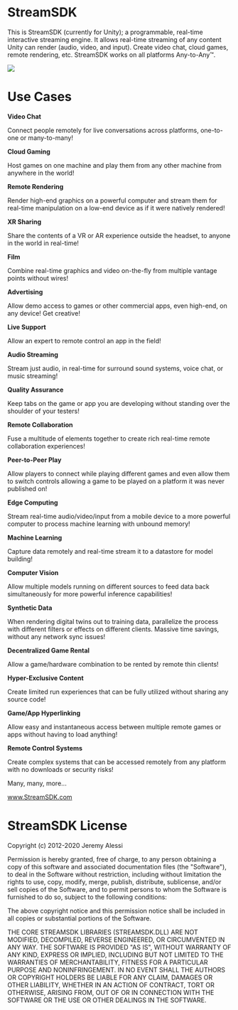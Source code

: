 # StreamSDK
This is StreamSDK (currently for Unity); a programmable, real-time interactive streaming engine. It allows real-time streaming of any content Unity can render (audio, video, and input). Create video chat, cloud games, remote rendering, etc. StreamSDK works on all platforms Any-to-Any™.

![](streamsdk.gif)
 
# Use Cases

**Video Chat**

Connect people remotely for live conversations across platforms, one-to-one or many-to-many!

**Cloud Gaming**

Host games on one machine and play them from any other machine from anywhere in the world!

**Remote Rendering**

Render high-end graphics on a powerful computer and stream them for real-time manipulation on a low-end device as if it were natively rendered!

**XR Sharing**

Share the contents of a VR or AR experience outside the headset, to anyone in the world in real-time!

**Film**

Combine real-time graphics and video on-the-fly from multiple vantage points without wires!

**Advertising**

Allow demo access to games or other commercial apps, even high-end, on any device! Get creative!

**Live Support**

Allow an expert to remote control an app in the field!

**Audio Streaming**

Stream just audio, in real-time for surround sound systems, voice chat, or music streaming!

**Quality Assurance**

Keep tabs on the game or app you are developing without standing over the shoulder of your testers!

**Remote Collaboration**

Fuse a multitude of elements together to create rich real-time remote collaboration experiences!

**Peer-to-Peer Play**

Allow players to connect while playing different games and even allow them to switch controls allowing a game to be played on a platform it was never published on!

**Edge Computing**

Stream real-time audio/video/input from a mobile device to a more powerful computer to process machine learning with unbound memory!

**Machine Learning**

Capture data remotely and real-time stream it to a datastore for model building!

**Computer Vision**

Allow multiple models running on different sources to feed data back simultaneously for more powerful inference capabilities!

**Synthetic Data**

When rendering digital twins out to training data, parallelize the process with different filters or effects on different clients. Massive time savings, without any network sync issues!

**Decentralized Game Rental**

Allow a game/hardware combination to be rented by remote thin clients!

**Hyper-Exclusive Content**

Create limited run experiences that can be fully utilized without sharing any source code!

**Game/App Hyperlinking**

Allow easy and instantaneous access between multiple remote games or apps without having to load anything!

**Remote Control Systems**

Create complex systems that can be accessed remotely from any platform with no downloads or security risks!

Many, many, more...

www.StreamSDK.com

 # StreamSDK License
 
 Copyright (c) 2012-2020 Jeremy Alessi
 
 Permission is hereby granted, free of charge, to any person obtaining a copy
 of this software and associated documentation files (the "Software"), to deal
 in the Software without restriction, including without limitation the rights
 to use, copy, modify, merge, publish, distribute, sublicense, and/or sell
 copies of the Software, and to permit persons to whom the Software is
 furnished to do so, subject to the following conditions:
 
 The above copyright notice and this permission notice shall be included in all
 copies or substantial portions of the Software.
 
 THE CORE STREAMSDK LIBRARIES (STREAMSDK.DLL) ARE NOT MODIFIED, DECOMPILED, REVERSE ENGINEERED, OR CIRCUMVENTED IN ANY WAY.
 THE SOFTWARE IS PROVIDED "AS IS", WITHOUT WARRANTY OF ANY KIND, EXPRESS OR
 IMPLIED, INCLUDING BUT NOT LIMITED TO THE WARRANTIES OF MERCHANTABILITY,
 FITNESS FOR A PARTICULAR PURPOSE AND NONINFRINGEMENT. IN NO EVENT SHALL THE
 AUTHORS OR COPYRIGHT HOLDERS BE LIABLE FOR ANY CLAIM, DAMAGES OR OTHER
 LIABILITY, WHETHER IN AN ACTION OF CONTRACT, TORT OR OTHERWISE, ARISING FROM,
 OUT OF OR IN CONNECTION WITH THE SOFTWARE OR THE USE OR OTHER DEALINGS IN THE
 SOFTWARE.
